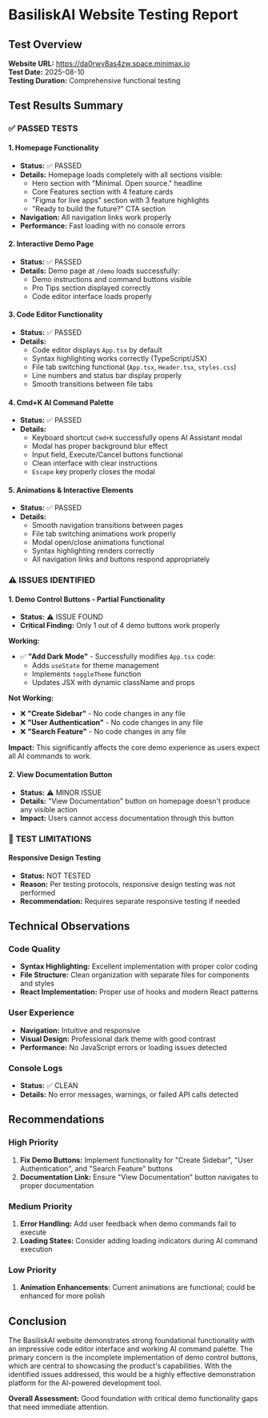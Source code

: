 # BasiliskAI Website Testing Report

## Test Overview
**Website URL:** https://da0rwv8as4zw.space.minimax.io  
**Test Date:** 2025-08-10  
**Testing Duration:** Comprehensive functional testing  

## Test Results Summary

### ✅ **PASSED TESTS**

#### 1. Homepage Functionality
- **Status:** ✅ PASSED
- **Details:** Homepage loads completely with all sections visible:
  - Hero section with "Minimal. Open source." headline
  - Core Features section with 4 feature cards
  - "Figma for live apps" section with 3 feature highlights
  - "Ready to build the future?" CTA section
- **Navigation:** All navigation links work properly
- **Performance:** Fast loading with no console errors

#### 2. Interactive Demo Page
- **Status:** ✅ PASSED  
- **Details:** Demo page at `/demo` loads successfully:
  - Demo instructions and command buttons visible
  - Pro Tips section displayed correctly
  - Code editor interface loads properly

#### 3. Code Editor Functionality
- **Status:** ✅ PASSED
- **Details:** 
  - Code editor displays `App.tsx` by default
  - Syntax highlighting works correctly (TypeScript/JSX)
  - File tab switching functional (`App.tsx`, `Header.tsx`, `styles.css`)
  - Line numbers and status bar display properly
  - Smooth transitions between file tabs

#### 4. Cmd+K AI Command Palette
- **Status:** ✅ PASSED
- **Details:**
  - Keyboard shortcut `Cmd+K` successfully opens AI Assistant modal
  - Modal has proper background blur effect  
  - Input field, Execute/Cancel buttons functional
  - Clean interface with clear instructions
  - `Escape` key properly closes the modal

#### 5. Animations & Interactive Elements
- **Status:** ✅ PASSED
- **Details:**
  - Smooth navigation transitions between pages
  - File tab switching animations work properly
  - Modal open/close animations functional
  - Syntax highlighting renders correctly
  - All navigation links and buttons respond appropriately

### ⚠️ **ISSUES IDENTIFIED**

#### 1. Demo Control Buttons - Partial Functionality
- **Status:** ⚠️ ISSUE FOUND
- **Critical Finding:** Only 1 out of 4 demo buttons work properly

**Working:**
- ✅ **"Add Dark Mode"** - Successfully modifies `App.tsx` code:
  - Adds `useState` for theme management
  - Implements `toggleTheme` function
  - Updates JSX with dynamic className and props

**Not Working:**
- ❌ **"Create Sidebar"** - No code changes in any file
- ❌ **"User Authentication"** - No code changes in any file  
- ❌ **"Search Feature"** - No code changes in any file

**Impact:** This significantly affects the core demo experience as users expect all AI commands to work.

#### 2. View Documentation Button
- **Status:** ⚠️ MINOR ISSUE
- **Details:** "View Documentation" button on homepage doesn't produce any visible action
- **Impact:** Users cannot access documentation through this button

### 🚫 **TEST LIMITATIONS**

#### Responsive Design Testing
- **Status:** NOT TESTED
- **Reason:** Per testing protocols, responsive design testing was not performed
- **Recommendation:** Requires separate responsive testing if needed

## Technical Observations

### Code Quality
- **Syntax Highlighting:** Excellent implementation with proper color coding
- **File Structure:** Clean organization with separate files for components and styles
- **React Implementation:** Proper use of hooks and modern React patterns

### User Experience
- **Navigation:** Intuitive and responsive
- **Visual Design:** Professional dark theme with good contrast
- **Performance:** No JavaScript errors or loading issues detected

### Console Logs
- **Status:** ✅ CLEAN
- **Details:** No error messages, warnings, or failed API calls detected

## Recommendations

### High Priority
1. **Fix Demo Buttons:** Implement functionality for "Create Sidebar", "User Authentication", and "Search Feature" buttons
2. **Documentation Link:** Ensure "View Documentation" button navigates to proper documentation

### Medium Priority  
1. **Error Handling:** Add user feedback when demo commands fail to execute
2. **Loading States:** Consider adding loading indicators during AI command execution

### Low Priority
1. **Animation Enhancements:** Current animations are functional; could be enhanced for more polish

## Conclusion

The BasiliskAI website demonstrates strong foundational functionality with an impressive code editor interface and working AI command palette. The primary concern is the incomplete implementation of demo control buttons, which are central to showcasing the product's capabilities. With the identified issues addressed, this would be a highly effective demonstration platform for the AI-powered development tool.

**Overall Assessment:** Good foundation with critical demo functionality gaps that need immediate attention.